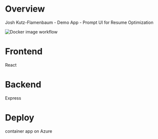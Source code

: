 # Overview
Josh Kutz-Flamenbaum - Demo App - Prompt UI for Resume Optimization

![Docker image workflow](https://github.com/jkutzfla/resumeapp/actions/workflows/docker-image.yml/badge.svg)



# Frontend
React

# Backend
Express

# Deploy
container app on Azure

